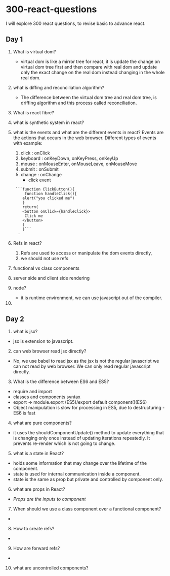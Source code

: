 # 300-react-questions
I will explore 300 react questions, to revise basic to advance react.

## Day 1
1. What is virtual dom?
      - virtual dom is like a mirror tree for react, it is update the change on virtual dom tree first and then compare with real dom and update only the exact change on the real dom instead changing in the whole real dom.
2. what is diffing and reconciliation algorithm?
      - The difference between the virtual dom tree and real dom tree, is driffing algorithm and this process called reconciliation.
3. What is react fibre?
4. what is synthetic system in react?
5. what is the events and what are the different events in react?
      Events are the actions that occurs in the web browser.
      Different types of events with example:
      1. click : onClick
      2. keyboard : onKeyDown, onKeyPress, onKeyUp
      3. mouse : onMouseEnter, onMouseLeave, onMouseMove
      4. submit : onSubmit
      5. change : onChange
         - click event
           
        ```function ClickButton(){
            function handleClick(){
           alert("you clicked me")
           }
           return(
           <button onClick={handleClick}>
            Click me
           </button>
           )
           }```
         - 
         

6. Refs in react?
      1. Refs are used to access or manipulate the dom events directly,
      2. we should not use refs
         
7. functional vs class components
8. server side and client side rendering
9. node?
      - it is runtime environment, we can use javascript out of the compiler.      
10. 

## Day 2
1. what is jsx?
- jsx is extension to javascript.
2. can web browser read jsx directly?
- No, we use babel to read jsx as the jsx is not the regular javascript we can not read by web browser. We can only read regular javascript directly.
3. What is the difference between ES6 and ES5?
- require and import
- classes and components syntax
- export -> module.export (ES5)/export default component()(ES6)
- Object manipulation is slow for processing in ES5, due to destructuring - ES6 is fast

4. what are pure components?
- it uses the shouldComponentUpdate() method to update everything that is changing only once instead of updating iterations repeatedly. It prevents re-render which is not going to change.
5. what is a state in React?
  - holds some information that may change over the lifetime of the component.
  - state is used for internal communication inside a component.
  - state is the same as prop but private and controlled by component only.
6. what are props in React?
  - *Props are the inputs to component*
7. When should we use a class component over a functional component?
  - 
8. How to create refs?
  -  
9. How are forward refs?
  - 
10. what are uncontrolled components?

